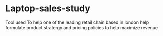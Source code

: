 # Laptop-sales-study
Tool used
  To help one of the leading retail chain based in london help formulate product stratergy and pricing policies to help maximize revenue
